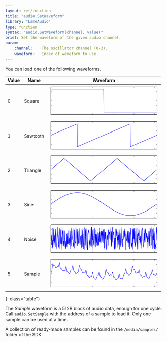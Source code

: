 ```yaml
---
layout: ref/function
title: "audio.SetWaveform"
library: "LameAudio"
type: function
syntax: "audio.SetWaveform(channel, value)"
brief: Set the waveform of the given audio channel.
param:
    channel:    The oscillator channel (0-3).
    waveform:   Index of waveform to use.
---
```


You can load one of the following waveforms.

| Value   | Name     | Waveform            |
|---------|----------|---------------------|
| 0       | Square   | ![](0_square.png)   |
| 1       | Sawtooth | ![](1_saw.png)      |
| 2       | Triangle | ![](2_triangle.png) |
| 3       | Sine     | ![](3_sine.png)     |
| 4       | Noise    | ![](4_noise.png)    |
| 5       | Sample   | ![](5_sample.png)   |
{: class="table"}

The _Sample_ waveform is a 512B block of audio data, enough for one cycle. Call `audio.SetSample` with the address of a sample to load it. Only one sample can be used at a time.

A collection of ready-made samples can be found in the `/media/samples/` folder of the SDK.

